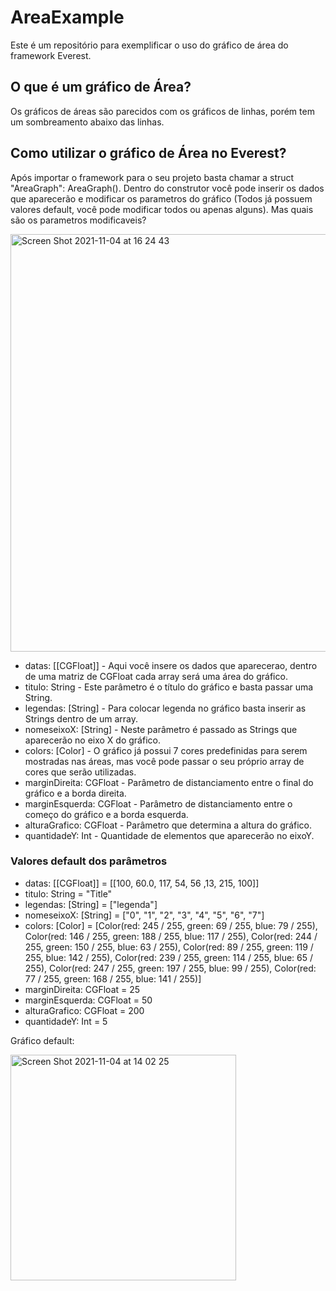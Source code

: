 # AreaExample

Este é um repositório para exemplificar o uso do gráfico de área do framework Everest.

## O que é um gráfico de Área?

Os gráficos de áreas são parecidos com os gráficos de linhas, porém tem um sombreamento abaixo das linhas.

## Como utilizar o gráfico de Área no Everest?

Após importar o framework para o seu projeto basta chamar a struct "AreaGraph": AreaGraph(). Dentro do construtor você pode inserir os dados que aparecerão e modificar os parametros do gráfico (Todos já possuem valores default, você pode modificar todos ou apenas alguns). Mas quais são os parametros modificaveis?

<img width="668" alt="Screen Shot 2021-11-04 at 16 24 43" src="https://user-images.githubusercontent.com/49925583/140406388-c35451f5-f044-4298-9b0a-fa7687960eb6.png">

- datas: [[CGFloat]] - Aqui você insere os dados que aparecerao, dentro de uma matriz de CGFloat cada array será uma área do gráfico.
- titulo: String - Este parâmetro é o título do gráfico e basta passar uma String.
- legendas: [String] - Para colocar legenda no gráfico basta inserir as Strings dentro de um array.
- nomeseixoX: [String] - Neste parâmetro é passado as Strings que aparecerão no eixo X do gráfico.
- colors: [Color] - O gráfico já possui 7 cores predefinidas para serem mostradas nas áreas, mas você pode passar o seu próprio array de cores que serão utilizadas.
- marginDireita: CGFloat - Parâmetro de distanciamento entre o final do gráfico e a borda direita.
- marginEsquerda: CGFloat - Parâmetro de distanciamento entre o começo do gráfico e a borda esquerda.
- alturaGrafico: CGFloat - Parâmetro que determina a altura do gráfico.
- quantidadeY: Int - Quantidade de elementos que aparecerão no eixoY.

### Valores default dos parâmetros

- datas: [[CGFloat]] = [[100, 60.0, 117, 54, 56 ,13, 215, 100]]
- titulo: String = "Title"
- legendas: [String] = ["legenda"]
- nomeseixoX: [String] = ["0", "1", "2", "3", "4", "5", "6", "7"]
- colors: [Color] = [Color(red: 245 / 255, green: 69 / 255, blue: 79 / 255), Color(red: 146 / 255, green: 188 / 255, blue: 117 / 255), Color(red: 244 / 255, green: 150 / 255, blue: 63 / 255), Color(red: 89 / 255, green: 119 / 255, blue: 142 / 255), Color(red: 239 / 255, green: 114 / 255, blue: 65 / 255), Color(red: 247 / 255, green: 197 / 255, blue: 99 / 255), Color(red: 77 / 255, green: 168 / 255, blue: 141 / 255)]
- marginDireita: CGFloat = 25
- marginEsquerda: CGFloat = 50
- alturaGrafico: CGFloat = 200
- quantidadeY: Int = 5

Gráfico default:

<img width="361" alt="Screen Shot 2021-11-04 at 14 02 25" src="https://user-images.githubusercontent.com/49925583/140385222-306a3155-fcc1-4848-81fa-ed016229d3d3.png">
